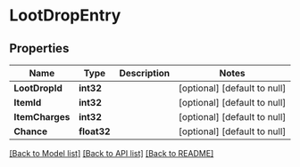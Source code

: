 # LootDropEntry

## Properties
Name | Type | Description | Notes
------------ | ------------- | ------------- | -------------
**LootDropId** | **int32** |  | [optional] [default to null]
**ItemId** | **int32** |  | [optional] [default to null]
**ItemCharges** | **int32** |  | [optional] [default to null]
**Chance** | **float32** |  | [optional] [default to null]

[[Back to Model list]](../README.md#documentation-for-models) [[Back to API list]](../README.md#documentation-for-api-endpoints) [[Back to README]](../README.md)


